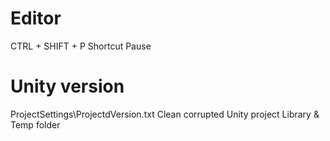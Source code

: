 # Editor
CTRL + SHIFT + P Shortcut Pause

# Unity version
ProjectSettings\ProjectdVersion.txt
Clean corrupted Unity project Library & Temp folder
